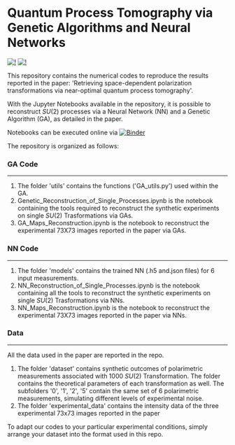 # Quantum Process Tomography via Genetic Algorithms and Neural Networks

[![!](https://img.shields.io/badge/Genetic-Algorithms-orange)]() [![!](https://img.shields.io/badge/Neural-Networks-blue)]()


This repository contains the numerical codes to reproduce the results reported in the paper: 'Retrieving space-dependent polarization transformations via near-optimal quantum process tomography'. 


With the Jupyter Notebooks available in the repository, it is possible to reconstruct $SU(2)$ processes via a Neural Network (NN) and a Genetic Algorithm (GA), as detailed in the paper. 

Notebooks can be executed online via [![Binder](https://mybinder.org/badge_logo.svg)](https://mybinder.org/v2/gh/1234534253/QPT.git/HEAD)

The repository is organized as follows:

  ###  GA Code
  ____
  1. The folder 'utils' contains the functions ('GA_utils.py') used within the GA.
  2. Genetic_Reconstruction_of_Single_Processes.ipynb is the notebook containing the tools required to reconstruct the synthetic experiments on single $SU(2)$ Trasformations via GAs.
  2. GA_Maps_Reconstruction.ipynb is the notebook to reconstruct the experimental 73X73 images reported in the paper via GAs.

  ###  NN Code
  ____
  1. The folder 'models' contains the trained NN (.h5 and.json files) for 6 input measurements.
  2. NN_Reconstruction_of_Single_Processes.ipynb is the notebook containing all the tools to reconstruct the synthetic experiments on single $SU(2)$ Trasformations via NNs.
  3. NN_Maps_Reconstruction.ipynb is the notebook to reconstruct the experimental 73X73 images reported in the paper via NNs.
  
  ###  Data
  ____
  All the data used in the paper are reported in the repo.
  
  1. The folder 'dataset' contains synthetic outcomes of polarimetric measurements associated with 1000 $SU(2)$ Transformation. The folder contains the theoretical parameters of each transformation as well. The subfolders '0', '1', '2', '5' contain the same set of 6 polarimetric measurements, simulating different levels of experimental noise. 
  2. The folder 'experimental_data' contains the intensity data of the three experimental 73x73 images reported in the paper

To adapt our codes to your particular experimental conditions, simply arrange your dataset into the format used in this repo. 
